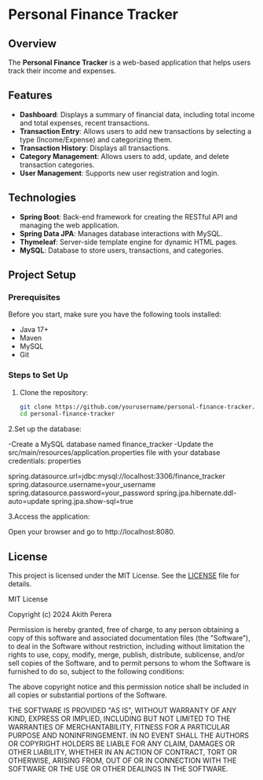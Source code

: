 # Personal Finance Tracker

## Overview

The **Personal Finance Tracker** is a web-based application that helps users track their income and expenses.
## Features

- **Dashboard**: Displays a summary of financial data, including total income and total expenses, recent transactions.
- **Transaction Entry**: Allows users to add new transactions by selecting a type (Income/Expense) and categorizing them.
- **Transaction History**: Displays all transactions.
- **Category Management**: Allows users to add, update, and delete transaction categories.
- **User Management**: Supports new user registration and login.

## Technologies

- **Spring Boot**: Back-end framework for creating the RESTful API and managing the web application.
- **Spring Data JPA**: Manages database interactions with MySQL.
- **Thymeleaf**: Server-side template engine for dynamic HTML pages.
- **MySQL**: Database to store users, transactions, and categories.

## Project Setup

### Prerequisites

Before you start, make sure you have the following tools installed:

- Java 17+
- Maven
- MySQL
- Git

### Steps to Set Up

1. Clone the repository:

   ```bash
   git clone https://github.com/yourusername/personal-finance-tracker.git
   cd personal-finance-tracker
2.Set up the database:

-Create a MySQL database named finance_tracker
-Update the src/main/resources/application.properties file with your database credentials:
    properties
    
spring.datasource.url=jdbc:mysql://localhost:3306/finance_tracker
spring.datasource.username=your_username
spring.datasource.password=your_password
spring.jpa.hibernate.ddl-auto=update
spring.jpa.show-sql=true

3.Access the application:

Open your browser and go to http://localhost:8080.

## License

This project is licensed under the MIT License. See the [LICENSE](LICENSE) file for details.

MIT License

Copyright (c) 2024 Akith Perera 

Permission is hereby granted, free of charge, to any person obtaining a copy
of this software and associated documentation files (the "Software"), to deal
in the Software without restriction, including without limitation the rights
to use, copy, modify, merge, publish, distribute, sublicense, and/or sell
copies of the Software, and to permit persons to whom the Software is
furnished to do so, subject to the following conditions:

The above copyright notice and this permission notice shall be included in all
copies or substantial portions of the Software.

THE SOFTWARE IS PROVIDED "AS IS", WITHOUT WARRANTY OF ANY KIND, EXPRESS OR
IMPLIED, INCLUDING BUT NOT LIMITED TO THE WARRANTIES OF MERCHANTABILITY,
FITNESS FOR A PARTICULAR PURPOSE AND NONINFRINGEMENT. IN NO EVENT SHALL THE
AUTHORS OR COPYRIGHT HOLDERS BE LIABLE FOR ANY CLAIM, DAMAGES OR OTHER
LIABILITY, WHETHER IN AN ACTION OF CONTRACT, TORT OR OTHERWISE, ARISING FROM,
OUT OF OR IN CONNECTION WITH THE SOFTWARE OR THE USE OR OTHER DEALINGS IN THE
SOFTWARE.

